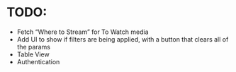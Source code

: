 # TODO:

- Fetch “Where to Stream” for To Watch media
- Add UI to show if filters are being applied, with a button that clears all of the params
- Table View
- Authentication